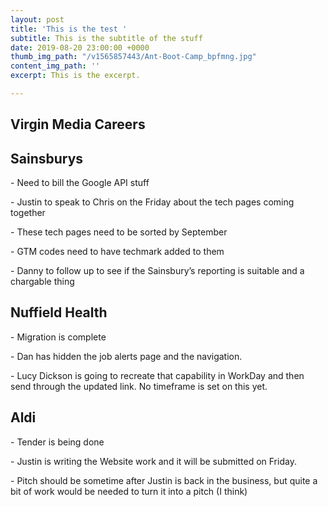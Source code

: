 ```yaml
---
layout: post
title: 'This is the test '
subtitle: This is the subtitle of the stuff
date: 2019-08-20 23:00:00 +0000
thumb_img_path: "/v1565857443/Ant-Boot-Camp_bpfmng.jpg"
content_img_path: ''
excerpt: This is the excerpt.

---
```

## Virgin Media Careers

## Sainsburys

\- Need to bill the Google API stuff

\- Justin to speak to Chris on the Friday about the tech pages coming together

\- These tech pages need to be sorted by September

\- GTM codes need to have techmark added to them

\- Danny to follow up to see if the Sainsbury’s reporting is suitable and a chargable thing

## Nuffield Health

\- Migration is complete

\- Dan has hidden the job alerts page and the navigation.

\- Lucy Dickson is going to recreate that capability in WorkDay and then send through the updated link. No timeframe is set on this yet.

## Aldi

\- Tender is being done

\- Justin is writing the Website work and it will be submitted on Friday.

\- Pitch should be sometime after Justin is back in the business, but quite a bit of work would be needed to turn it into a pitch (I think)